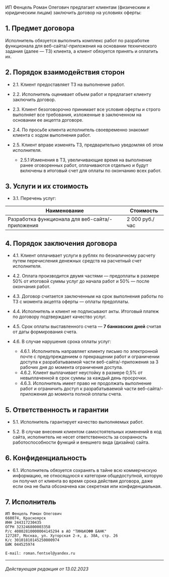 
ИП Фенцель Роман Олегович предлагает клиентам (физическим и юридическим лицам) заключить договор на условиях оферты:


## 1. Предмет договора

Исполнитель обязуется выполнить комплекс работ по разработке функционала для веб-сайта/-приложения на основании технического задания (далее — ТЗ) клиента, а клиент обязуется принять и оплатить их.


## 2. Порядок взаимодействия сторон

* 2.1. Клиент предоставляет ТЗ на выполнение работ.


* 2.2. Исполнитель оценивает объем работ и предлагает клиенту заключить договор.


* 2.3. Клиент безоговорочно принимает все условия оферты и строго выполняет все требования, изложенные в заключенном на основании ее акцепта договоре.


* 2.4. По просьбе клиента исполнитель своевременно знакомит клиента с ходом выполнения работ.


* 2.5. Клиент вправе изменять ТЗ, предварительно уведомляя об этом исполнителя.
  * 2.5.1 Изменения в ТЗ, увеличивающие время на выполнение ранее оговоренных работ, оплачиваются отдельно и будут включены в итоговый счет для оплаты по окончанию всех работ.


## 3. Услуги и их стоимость

* 3.1. Перечень услуг:

| Наименование                                     | Стоимость      |
|--------------------------------------------------|----------------|
| Разработка функционала для веб-сайта/-приложения | 2 000 руб./час |



## 4. Порядок заключения договора

* 4.1. Клиент оплачивает услуги в рублях по безналичному расчету путем перечисления денежных средств на расчетный счет исполнителя.


* 4.2. Оплата производится двумя частями — предоплаты в размере 50% от итоговой суммы услуг до начала работ и 50% — после окончания работ.


* 4.3. Договор считается заключенным на срок выполнения работы по ТЗ с момента акцепта оферты — оплаты предоплаты.


* 4.4. Исполнитель и клиент не подписывают акты. Итоговый платеж по договору подтверждает качество услуг.


* 4.5. Срок оплаты выставленного счета — **7 банковских дней** считая от даты формирования счета.


* 4.6. В случае нарушения срока оплаты услуг:
  * 4.6.1. Исполнитель направляет клиенту письмо по электронной почте с предупреждением о прекращении работ и ограничении доступа к разрабатываемой части веб-сайта/-приложения за 3 рабочих дня до момента ограничения доступа.
  * 4.6.2. Клиент выплачивает неустойку в размере 0,5% от невыплаченной в срок суммы за каждый день просрочки.
  * 4.6.3. Исполнитель имеет право не продолжать выполнение работ и ограничить доступ к разрабатываемой части веб-сайта/-приложения до момента полной оплаты счета.



## 5. Ответственность и гарантии

* 5.1. Исполнитель гарантирует качество выполняемых работ.


* 5.2. В случае внесения клиентом самостоятельных изменений в код сайта, исполнитель не несет ответственность за сохранность работоспособности функций и внешнего вида (дизайна) сайта.



## 6. Конфиденциальность

* 6.1. Исполнитель обязуется сохранять в тайне всю коммерческую информацию, не относящуюся к категории общедоступной, которую он получил от клиента во время срока действия договора, даже если она не была обозначена как секретная или конфиденциальная.



## 7. Исполнитель
```
ИП Фенцель Роман Олегович
660074, Красноярск
ИНН 244317230435
ОГРН 323246800003358
Р/с 40802810000004145294 в АО "ТИНЬКОФФ БАНК"
127287, Москва, ул. Хуторская 2-я, д. 38А, стр. 26
К/с 30101810145250000974
БИК 044525974

E-mail: roman.fentsel@yandex.ru
```

___

###### *Действующая редакция от 13.02.2023*
